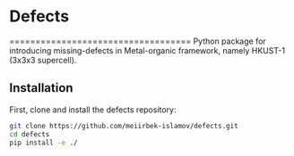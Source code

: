 # Defects
===================================
Python package for introducing missing-defects in Metal-organic framework, namely HKUST-1 (3x3x3 supercell).

Installation
------------
First, clone and install the defects repository:

```bash
git clone https://github.com/meiirbek-islamov/defects.git
cd defects
pip install -e ./
```

